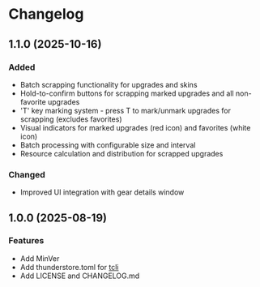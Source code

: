# Changelog

## 1.1.0 (2025-10-16)

### Added
* Batch scrapping functionality for upgrades and skins
* Hold-to-confirm buttons for scrapping marked upgrades and all non-favorite upgrades
* 'T' key marking system - press T to mark/unmark upgrades for scrapping (excludes favorites)
* Visual indicators for marked upgrades (red icon) and favorites (white icon)
* Batch processing with configurable size and interval
* Resource calculation and distribution for scrapped upgrades

### Changed
* Improved UI integration with gear details window

## 1.0.0 (2025-08-19)

### Features
* Add MinVer
* Add thunderstore.toml for [tcli](https://github.com/thunderstore-io/thunderstore-cli)
* Add LICENSE and CHANGELOG.md
